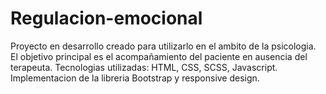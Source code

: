 # Regulacion-emocional

Proyecto en desarrollo creado para utilizarlo en el ambito de la psicologia. 
El objetivo principal es el acompañamiento del paciente en ausencia del terapeuta.
Tecnologias utilizadas: HTML, CSS, SCSS, Javascript. Implementacion de la libreria Bootstrap y responsive design.
